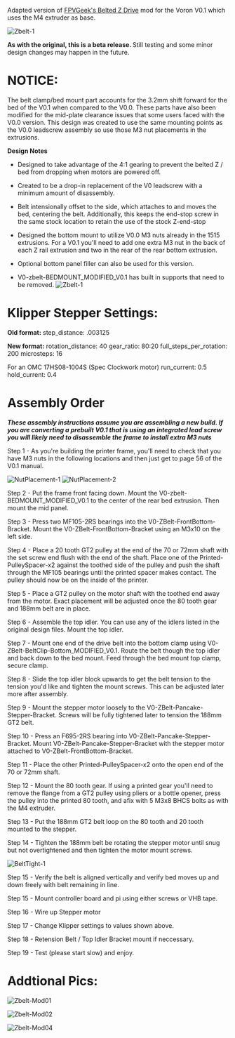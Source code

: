 Adapted version of [FPVGeek's Belted Z Drive](https://github.com/theFPVgeek/VoronUsers/tree/master/printer_mods/theFPVgeek/v0-zbelt-mod) mod for the Voron V0.1 which uses the M4 extruder as base.  

![Zbelt-1](Images/ZBelt-ISO-01.PNG)

<b>As with the original, this is a beta release. </b> Still testing and some minor design changes may happen in the future.

# NOTICE:
The belt clamp/bed mount part accounts for the 3.2mm shift forward for the bed of the V0.1 when compared to the V0.0.  These parts have also been modified for the mid-plate clearance issues that some users faced with the V0.0 version.  This design was created to use the same mounting points as the V0.0 leadscrew assembly so use those M3 nut placements in the extrusions.

<b>Design Notes</b>
* Designed to take advantage of the 4:1 gearing to prevent the belted Z / bed from dropping when motors are powered off.
* Created to be a drop-in replacement of the V0 leadscrew with a minimum amount of disassembly.
* Belt intensionally offset to the side, which attaches to and moves the bed, centering the belt.  Additionally, this keeps the end-stop screw in the same stock location to retain the use of the stock Z-end-stop
* Designed the bottom mount to utilize V0.0 M3 nuts already in the 1515 extrusions. For a V0.1 you'll need to add one extra M3 nut in the back of each Z rail extrusion and two in the rear of the rear bottom extrusion.
* Optional bottom panel filler can also be used for this version.


* V0-zbelt-BEDMOUNT_MODIFIED_V0.1 has built in supports that need to be removed.
![Zbelt-1](Images/ZBelt-Support-01.png)


# Klipper Stepper Settings:

<b>Old format:</b>
step_distance: .003125

<b>New format:</b>
rotation_distance: 40
gear_ratio: 80:20
full_steps_per_rotation: 200
microsteps: 16

For an OMC 17HS08-1004S (Spec Clockwork motor)
run_current: 0.5
hold_current: 0.4

# Assembly Order

***These assembly instructions assume you are assembling a new build.  If you are converting a prebuilt V0.1 that is using an integrated lead screw you will likely need to disassemble the frame to install extra M3 nuts***

Step 1 - As you're building the printer frame, you'll need to check that you have M3 nuts in the following locations and then just get to page 56 of the V0.1 manual.

![NutPlacement-1](Images/m3nut_check_1.PNG)
![NutPlacement-2](Images/m3nut_check_2.PNG)

Step 2 - Put the frame front facing down.  Mount the V0-zbelt-BEDMOUNT_MODIFIED_V0.1 to the center of the rear bed extrusion.  Then mount the mid panel.

Step 3 - Press two MF105-2RS bearings into the V0-ZBelt-FrontBottom-Bracket.  Mount the V0-ZBelt-FrontBottom-Bracket using an M3x10 on the left side.

Step 4 - Place a 20 tooth GT2 pulley at the end of the 70 or 72mm shaft with the set screw end flush with the end of the shaft.  Place one of the Printed-PulleySpacer-x2 against the toothed side of the pulley and push the shaft through the MF105 bearings until the printed spacer makes contact.  The pulley should now be on the inside of the printer.

Step 5 - Place a GT2 pulley on the motor shaft with the toothed end away from the motor.  Exact placement will be adjusted once the 80 tooth gear and 188mm belt are in place.

Step 6 - Assemble the top idler.  You can use any of the idlers listed in the original design files.  Mount the top idler.

Step 7 - Mount one end of the drive belt into the bottom clamp using V0-ZBelt-BeltClip-Bottom_MODIFIED_V0.1.  Route the belt though the top idler and back down to the bed mount.  Feed through the bed mount top clamp, secure clamp.

Step 8 - Slide the top idler block upwards to get the belt tension to the tension you'd like and tighten the mount screws. This can be adjusted later more after assembly.

Step 9 - Mount the stepper motor loosely to the V0-ZBelt-Pancake-Stepper-Bracket.  Screws will be fully tightened later to tension the 188mm GT2 belt.  

Step 10 - Press an F695-2RS bearing into V0-ZBelt-Pancake-Stepper-Bracket.  Mount V0-ZBelt-Pancake-Stepper-Bracket with the stepper motor attached to V0-ZBelt-FrontBottom-Bracket.

Step 11 - Place the other Printed-PulleySpacer-x2 onto the open end of the 70 or 72mm shaft.

Step 12 - Mount the 80 tooth gear.  If using a printed gear you'll need to remove the flange from a GT2 pulley using pliers or a bottle opener, press the pulley into the printed 80 tooth, and afix with 5 M3x8 BHCS bolts as with the M4 extruder.

Step 13 - Put the 188mm GT2 belt loop on the 80 tooth and 20 tooth mounted to the stepper.

Step 14 - Tighten the 188mm belt be rotating the stepper motor until snug but not overtightened and then tighten the motor mount screws.  

![BeltTight-1](Images/belt-tight.jpg)

Step 15 - Verify the belt is aligned vertically and verify bed moves up and down freely with belt remaining in line.

Step 15 - Mount controller board and pi using either screws or VHB tape.

Step 16 - Wire up Stepper motor

Step 17 - Change Klipper settings to values shown above.

Step 18 - Retension Belt / Top Idler Bracket mount if neccessary.

Step 19 - Test (please start slow) and enjoy.



# Addtional Pics:

![Zbelt-Mod01](Images/ZBelt-ISO-02.PNG)

![Zbelt-Mod02](Images/ZBelt-ISO-03.PNG)

![Zbelt-Mod04](Images/ZBelt-ISO-04.PNG)

